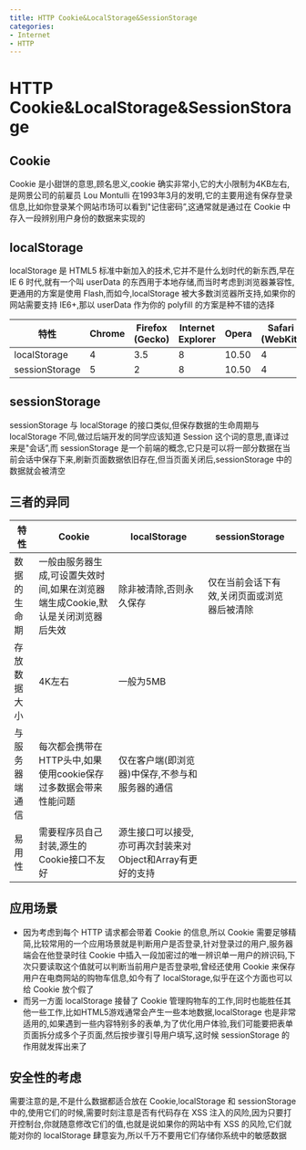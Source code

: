 ```yaml
---
title: HTTP Cookie&LocalStorage&SessionStorage
categories:
- Internet
- HTTP
---
```

# HTTP Cookie&LocalStorage&SessionStorage

## Cookie

Cookie 是小甜饼的意思,顾名思义,cookie 确实非常小,它的大小限制为4KB左右,是网景公司的前雇员 Lou Montulli 在1993年3月的发明,它的主要用途有保存登录信息,比如你登录某个网站市场可以看到"记住密码”,这通常就是通过在 Cookie 中存入一段辨别用户身份的数据来实现的

## localStorage

localStorage 是 HTML5 标准中新加入的技术,它并不是什么划时代的新东西,早在 IE 6 时代,就有一个叫 userData 的东西用于本地存储,而当时考虑到浏览器兼容性,更通用的方案是使用 Flash,而如今,localStorage 被大多数浏览器所支持,如果你的网站需要支持 IE6+,那以 userData 作为你的 polyfill 的方案是种不错的选择

| 特性           | Chrome | Firefox (Gecko) | Internet Explorer | Opera | Safari (WebKit) |
| -------------- | ------ | --------------- | ----------------- | ----- | --------------- |
| localStorage   | 4      | 3.5             | 8                 | 10.50 | 4               |
| sessionStorage | 5      | 2               | 8                 | 10.50 | 4               |

## sessionStorage

sessionStorage 与 localStorage 的接口类似,但保存数据的生命周期与 localStorage 不同,做过后端开发的同学应该知道 Session 这个词的意思,直译过来是"会话”,而 sessionStorage 是一个前端的概念,它只是可以将一部分数据在当前会话中保存下来,刷新页面数据依旧存在,但当页面关闭后,sessionStorage 中的数据就会被清空

## 三者的异同

| 特性           | Cookie                                                       | localStorage                                                | sessionStorage                               |
| -------------- | ------------------------------------------------------------ | ----------------------------------------------------------- | -------------------------------------------- |
| 数据的生命期   | 一般由服务器生成,可设置失效时间,如果在浏览器端生成Cookie,默认是关闭浏览器后失效 | 除非被清除,否则永久保存                                    | 仅在当前会话下有效,关闭页面或浏览器后被清除 |
| 存放数据大小   | 4K左右                                                       | 一般为5MB                                                   |                                              |
| 与服务器端通信 | 每次都会携带在HTTP头中,如果使用cookie保存过多数据会带来性能问题 | 仅在客户端(即浏览器)中保存,不参与和服务器的通信          |                                              |
| 易用性         | 需要程序员自己封装,源生的Cookie接口不友好                   | 源生接口可以接受,亦可再次封装来对Object和Array有更好的支持 |                                              |

## 应用场景

- 因为考虑到每个 HTTP 请求都会带着 Cookie 的信息,所以 Cookie 需要足够精简,比较常用的一个应用场景就是判断用户是否登录,针对登录过的用户,服务器端会在他登录时往 Cookie 中插入一段加密过的唯一辨识单一用户的辨识码,下次只要读取这个值就可以判断当前用户是否登录啦,曾经还使用 Cookie 来保存用户在电商网站的购物车信息,如今有了 localStorage,似乎在这个方面也可以给 Cookie 放个假了
- 而另一方面 localStorage 接替了 Cookie 管理购物车的工作,同时也能胜任其他一些工作,比如HTML5游戏通常会产生一些本地数据,localStorage 也是非常适用的,如果遇到一些内容特别多的表单,为了优化用户体验,我们可能要把表单页面拆分成多个子页面,然后按步骤引导用户填写,这时候 sessionStorage 的作用就发挥出来了

## 安全性的考虑

需要注意的是,不是什么数据都适合放在 Cookie,localStorage 和 sessionStorage 中的,使用它们的时候,需要时刻注意是否有代码存在 XSS 注入的风险,因为只要打开控制台,你就随意修改它们的值,也就是说如果你的网站中有 XSS 的风险,它们就能对你的 localStorage 肆意妄为,所以千万不要用它们存储你系统中的敏感数据